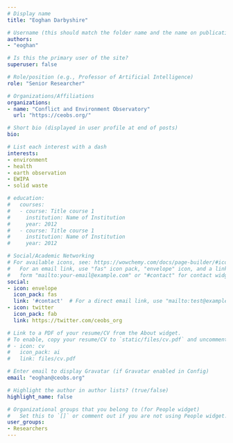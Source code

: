 ```yaml
---
# Display name
title: "Eoghan Darbyshire"

# Username (this should match the folder name and the name on publications)
authors:
- "eoghan"

# Is this the primary user of the site?
superuser: false

# Role/position (e.g., Professor of Artificial Intelligence)
role: "Senior Researcher"

# Organizations/Affiliations
organizations:
- name: "Conflict and Environment Observatory"
  url: "https://ceobs.org/"

# Short bio (displayed in user profile at end of posts)
bio: 

# List each interest with a dash
interests:
- environment
- health 
- earth observation
- EWIPA
- solid waste

# education:
#   courses:
#   - course: Title course 1
#     institution: Name of Institution
#     year: 2012
#   - course: Title course 1
#     institution: Name of Institution
#     year: 2012

# Social/Academic Networking
# For available icons, see: https://wowchemy.com/docs/page-builder/#icons
#   For an email link, use "fas" icon pack, "envelope" icon, and a link in the
#   form "mailto:your-email@example.com" or "#contact" for contact widget.
social:
- icon: envelope
  icon_pack: fas
  link: '#contact'  # For a direct email link, use "mailto:test@example.org".
- icon: twitter
  icon_pack: fab
  link: https://twitter.com/ceobs_org

# Link to a PDF of your resume/CV from the About widget.
# To enable, copy your resume/CV to `static/files/cv.pdf` and uncomment the lines below.
# - icon: cv
#   icon_pack: ai
#   link: files/cv.pdf

# Enter email to display Gravatar (if Gravatar enabled in Config)
email: "eoghan@ceobs.org"

# Highlight the author in author lists? (true/false)
highlight_name: false

# Organizational groups that you belong to (for People widget)
#   Set this to `[]` or comment out if you are not using People widget.
user_groups:
- Researchers
---
```


